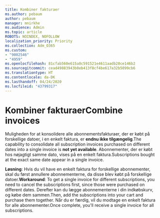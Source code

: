```yaml
---
title: Kombiner fakturaer
ms.author: pebaum
author: pebaum
manager: mnirkhe
ms.audience: Admin
ms.topic: article
ROBOTS: NOINDEX, NOFOLLOW
localization_priority: Priority
ms.collection: Adm_O365
ms.custom:
- "9002546"
- "4959"
ms.openlocfilehash: 81cfab560e615a8c591521e4611aadb28ce146b2
ms.sourcegitcommit: cead49883943b0eb413f8cf4be617a32b5099cb6
ms.translationtype: HT
ms.contentlocale: da-DK
ms.lasthandoff: 04/24/2020
ms.locfileid: "43799317"
---
```

# <a name="combine-invoices"></a><span data-ttu-id="fbecc-102">Kombiner fakturaer</span><span class="sxs-lookup"><span data-stu-id="fbecc-102">Combine invoices</span></span>

<span data-ttu-id="fbecc-103">Muligheden for at konsolidere alle abonnementsfakturaer, der er købt på forskellige datoer, i en enkelt faktura, er **endnu ikke tilgængelig**.</span><span class="sxs-lookup"><span data-stu-id="fbecc-103">The capability to consolidate all subscription invoices purchased on different dates into a single invoice is **not yet available**.</span></span> <span data-ttu-id="fbecc-104">Abonnementer, der er købt hos nøjagtigt samme dato, vises på en enkelt faktura.</span><span class="sxs-lookup"><span data-stu-id="fbecc-104">Subscriptions bought at the exact same date appear in a single invoice.</span></span>

<span data-ttu-id="fbecc-105">**Løsning**: Hvis du vil have en enkelt faktura for forskellige abonnementer, skal du først annullere abonnementerne, da disse blev købt på forskellige datoer.</span><span class="sxs-lookup"><span data-stu-id="fbecc-105">**Workaround**: To get a single invoice for different subscriptions, you need to cancel the subscriptions first, since those were purchased on different dates.</span></span> <span data-ttu-id="fbecc-106">Derefter kan du lægge abonnementerne i din indkøbskurv, og købe dem sammen.</span><span class="sxs-lookup"><span data-stu-id="fbecc-106">Then, add the subscriptions into your cart and purchase them together.</span></span> <span data-ttu-id="fbecc-107">Når du er færdig, vil du modtage en enkelt faktura for alle abonnementer.</span><span class="sxs-lookup"><span data-stu-id="fbecc-107">Once complete, you'll receive a single invoice for all subscriptions.</span></span>
